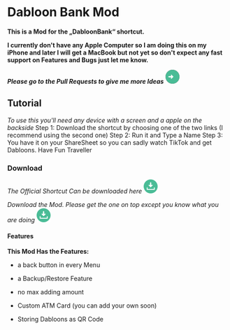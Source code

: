 # Dabloon Bank Mod
__This is a Mod for the „DabloonBank“ shortcut.__

__I currently don't have any Apple Computer so I am doing this on my iPhone and later I will get a MacBook but not yet so don't expect any fast support on Features and Bugs just let me know.__

***Please go to the Pull Requests to give me more Ideas*** [![-> here <-](https://github.com/NoOneIsHereFr/DabloonBankMod/blob/main/download%201.png?raw=true)](https://github.com/NoOneIsHereFr/DabloonBankMod/pull/1)

## Tutorial
*To use this you'll need any device with a screen and a apple on the backside*
Step 1: Download the shortcut by choosing one of the two links (I recommend using the second one)
Step 2: Run it and Type a Name
Step 3: You have it on your ShareSheet so you can sadly watch TikTok and get Dabloons. Have Fun Traveller

### Download

*The Official Shortcut Can be downloaded here* [![-> here <-](https://github.com/NoOneIsHereFr/DabloonBankMod/blob/main/download.png?raw=true)](https://github.com/cnan00/DabloonBank/)

*Download the Mod.
Please get the one on top except you know what
you are doing* [![-> here <-](https://github.com/NoOneIsHereFr/DabloonBankMod/blob/main/download.png?raw=true)](https://github.com/NoOneIsHereFr/DabloonBankMod/releases/)



#### Features

**This Mod Has the Features:**
- a back button in every Menu

- a Backup/Restore Feature

- no max adding amount

- Custom ATM Card (you can add your own soon)

- Storing Dabloons as QR Code
